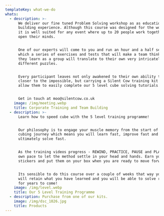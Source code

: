 ```yaml
---
templateKey: what-we-do
whats:
  - description: >-
      We deliver our fine tuned Problem Solving workshop as as educational team
      building experience. Although this course was designed for the workplace
      it is well suited for any event where up to 20 people work together to
      open their minds.


      One of our experts will come to you and run an hour and a half session in
      which a series of exercises and tests that will make a team think. What
      they learn as a group will translate to their own very intricately
      different puzzles.


      Every participant leaves not only awakened to their own ability to step
      closer to the impossible, but carrying a Silent Cow training kit that will
      allow them to easily complete our 5 level cube solving tutorials.


      Get in touch at moo@silentcow.co.uk
    image: /img/meeting.webp
    title: Corporate Training and Team Building
  - description: >-
      Learn how to speed cube with the 5 level training programme!


      Our philosophy is to engage your muscle memory from the start of your
      cubing journey which means you will learn fast, improve fast and
      ultimately solve fast.


      As the training videos progress - REWIND, PRACTICE, PAUSE and PLAY at your
      own pace to let the method settle in your head and hands. Earn your
      stickers and put them on your box when you are ready to move forward.


      Its sensible to do this course over a couple of weeks that way your hands
      will retain what you have learned and you will be able to solve reliably
      for years to come! 
    image: /img/level.webp
    title: Our 5 Level Training Programme
  - description: Purchase from one of our kits.
    image: /img/dsc_1026.jpg
    title: Products
---
```


